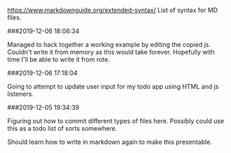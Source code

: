 https://www.markdownguide.org/extended-syntax/
List of syntax for MD files.

###2019-12-06 18:06:34

Managed to hack together a working example by editing the copied js. Couldn't write it from memory as this would take forever. Hopefully with time I'll be able to write it from rote.

###2019-12-06 17:18:04

Going to attempt to update user input for my todo app using HTML and js listeners.

###2019-12-05 19:34:39

Figuring out how to commit different types of files here.
Possibly could use this as a todo list of sorts somewhere.

Should learn how to write in markdown again to make this presentable.